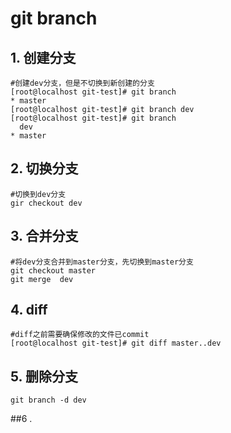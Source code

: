 # git branch
## 1.  创建分支
```
#创建dev分支，但是不切换到新创建的分支
[root@localhost git-test]# git branch
* master
[root@localhost git-test]# git branch dev
[root@localhost git-test]# git branch
  dev
* master
```
## 2. 切换分支
```
#切换到dev分支
gir checkout dev
```
## 3. 合并分支
```
#将dev分支合并到master分支，先切换到master分支
git checkout master
git merge  dev
```
## 4. diff
```
#diff之前需要确保修改的文件已commit
[root@localhost git-test]# git diff master..dev
```
## 5. 删除分支
```
git branch -d dev
```
##6 .
